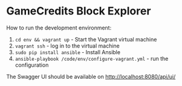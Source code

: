 # GameCredits Block Explorer

How to run the development environment:

1. `cd env && vagrant up` - Start the Vagrant virtual machine
2. `vagrant ssh` - log in to the virtual machine
3. `sudo pip install ansible` - Install Ansible
4. `ansible-playbook /code/env/configure-vagrant.yml` - run the configuration

The Swagger UI should be available on [http://localhost:8080/api/ui/](http://127.0.0.1:8080/api/ui/)